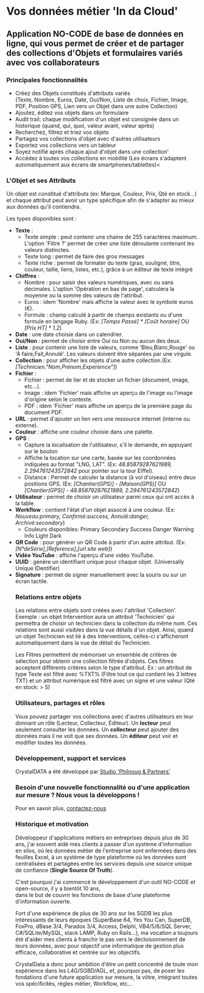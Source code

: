 # Vos données métier 'In da Cloud' 

## Application NO-CODE de base de données en ligne, qui vous permet de créer et de partager des collections d'Objets et formulaires variés avec vos collaborateurs
	
### Principales fonctionnalités

* Créez des Objets constitués d'attributs variés <br>(Texte, Nombre, Euros, Date, Oui/Non, Liste de choix, Fichier, Image, PDF, Position GPS, Lien vers un Objet dans une autre Collection)
* Ajoutez, éditez vos objets dans un formulaire
* Audit trail: chaque modification d'un objet est consignée dans un historique (quand, qui, quoi, valeur avant, valeur après)
* Recherchez, filtrez et triez vos objets
* Partagez vos collections d'objet avec d'autres utilisateurs
* Exportez vos collections vers un tableur
* Soyez notifié après chaque ajout d'objet dans une collection'
* Accédez à toutes vos collections en mobilité (Les écrans s'adaptent automatiquement aux écrans de smartphones/tablettes)<

 
### L'Objet et ses Attributs

Un objet est constitué d'attributs (ex: Marque, Couleur, Prix, Qté en stock...) et 
chaque attribut peut avoir un type spécifique afin de s'adapter au mieux aux données qu'il contiendra. 

Les types disponibles sont : 

<ul>
			<li>
				<b>Texte</b> :
				<ul>
					<li>Texte simple : peut contenir une chaine de 255 caractères maximum. L'option 'Filtre ?' permet de créer une liste déroulante contenant les valeurs distinctes. </li>
					<li>Texte long : permet de faire des gros messages</li>
					<li>Texte riche : permet de formater du texte (gras, souligné, titre, couleur, taille, liens, listes, etc.), grâce à un éditeur de texte intégré</li>
				</ul>
			</i>
			<li>
				<b>Chiffres</b> :
				<ul>
					<li>Nombre : pour saisir des valeurs numériques, avec ou sans décimales. L'option 'Opération en bas de page', calculera la moyenne ou la somme des valeurs de l'attribut.</li>
					<li>Euros : idem 'Nombre' mais affiche la valeur avec le symbole euros (€).</li>
					<li>Formule : champ calculé à partir de champs existants ou d'une formule en langage Ruby. (Ex: <i>[Temps Passé] * [Coût horaire]</i> OU <i>[Prix HT] * 1.2</i>)
				</ul>
			</li>
			<li><b>Date</b> : une date choisie dans un calendrier.</li>
			<li><b>Oui/Non</b> : permet de choisir entre Oui ou Non ou aucun des deux.</li>
			<li><b>Liste</b> : pour contenir une liste de valeurs, comme 'Bleu,Blanc,Rouge' ou 'À faire,Fait,Annulé'. Les valeurs doivent être séparées par une virgule.
			</li>
			<li><b>Collection</b> : pour afficher les objets d'une autre collection.(Ex: <i>[Technicien."Nom,Prénom,Expérience"]</i>)</li>
			<li>
				<b>Fichier</b> :
				<ul>
					<li>Fichier : permet de lier et de stocker un fichier (document, image, etc...).</li>
					<li>Image : idem 'Fichier' mais affiche un aperçu de l'image ou l'image d'origine selon le contexte.</li>
					<li>PDF : idem 'Fichier' mais affiche un aperçu de la première page du document PDF.</li>
				</ul>
			</li>
			<li><b>URL</b> : permet d'ajouter un lien vers une ressource internet (interne ou externe).</li>
			<li><b>Couleur</b> : affiche une couleur choisie dans une palette.</li>
			<li><b>GPS</b> :
				<ul>
					<li>Capture la localisation de l'utilisateur, s'il le demande, en appuyant sur le bouton <span class="btn btn-sm btn-outline-primary"><i class="fa-solid fa-location-crosshairs"></i></li></span>
					<li>Affiche la location sur une carte, basée sur les coordonnées indiquées au format "LNG, LAT". (Ex: <i>48.85879287621989, 2.294761243572842</i> pour pointer sur la tour Eiffel).</li>
					<li>Distance : Permet de calculer la distance (à vol d'oiseau) entre deux positions GPS. (Ex: <i>[Chantier(GPS)] - [Maison(GPS)]</i> OU <i>[Chantier(GPS)] - 48.85879287621989, 2.294761243572842</i>)</li>
				</ul>
			</li>
			<li><b>Utilisateur</b> : permet de choisir un utilisateur parmi ceux qui ont accès à la table</li>
			<li><b>Workflow</b> : contient l'état d'un objet associé à une couleur. (Ex: <i>Nouveau:primary, Confirmé:success, Annulé:danger, Archivé:secondary</i>)
				<ul><li>
					Couleurs disponibles:
					<span class="badge bg-primary">Primary</span>
					<span class="badge bg-secondary">Secondary</span>
					<span class="badge bg-success">Success</span>
					<span class="badge bg-danger">Danger</span>
					<span class="badge bg-warning text-dark">Warning</span>
					<span class="badge bg-info text-dark">Info</span>
					<span class="badge bg-light text-dark">Light</span>
					<span class="badge bg-dark">Dark</span>
				</li></ul>
			</li>
			<li>
				<b>QR Code</b> : pour générer un QR Code à partir d'un autre attribut. (Ex: <i>[N°deSérie],[Reference],[url site web]</i>)
			</li>
			<li>
				<b>Vidéo YouTube</b> : affiche l'aperçu d'une vidéo YouTube.  
			</li>
			<li>
				<b>UUID</b> : génère un identifiant unique pour chaque objet. (Universally Unique IDentifier)
			</li>
			<li>
				<b>Signature</b> : permet de signer manuellement avec la souris ou sur un écran tactile.
			</li>

### Relations entre objets
 
Les relations entre objets sont créées avec l'attribut 'Collection'. 
Exemple : un objet Intervention aura un attribut 'Technicien' qui permettra de choisir un technicien dans la collection du même nom.
Ces relations sont aussi visibles dans la vue détails d'un objet. 
Ainsi, quand un objet Technicien est lié à des Interventions, 
celles-ci s'afficheront automatiquement dans la vue de détail du Technicien.

Les Filtres permettent de mémoriser un ensemble de critères de sélection pour obtenir une collection filtrée d'objets.
Ces filtres acceptent différents critères selon le type d'attribut.
Ex : un attribut de type Texte est filtré avec %TXT% (Filtre tout ce qui contient les 3 lettres TXT) 
et un attribut numérique est filtré avec un signe et une valeur (Qté en stock: > 5) 

### Utilisateurs, partages et rôles

Vous pouvez partager vos collections avec d'autres utilisateurs en leur donnant un rôle (Lecteur, Collecteur, Éditeur).
Un <b>lecteur</b> peut seulement consulter les données.
Un <b>collecteur</b> peut ajouter des données mais il ne voit que ses données.
Un <b>éditeur</b> peut voir et modifier toutes les données.

### Développement, support et services

CrystalDATA a été développé par [Studio 'Philnoug & Partners'](https://www.philnoug.com)

### Besoin d'une nouvelle fonctionnalité ou d'une application sur mesure ? Nous vous la développons !

Pour en savoir plus, [contactez-nous](https://www.philnoug.com/contact)

### Historique et motivation

Développeur d'applications métiers en entreprises depuis plus de 30 ans, j'ai souvent aidé mes clients à passer 
d'un système d'information en silos, où les données métier de l'entreprise sont enfermées 
dans des feuilles Excel, à un système de type plateforme où les données sont centralisées et 
partagées entre les services depuis une source unique de confiance (<b>Single Source Of Truth</b>). 

C'est pourquoi j'ai commencé le développement d'un outil NO-CODE et open-source, il y a bientôt 10 ans,  
dans le but de couvrir les fonctions de base d'une plateforme d'information ouverte.

Fort d'une expérience de plus de 30 ans sur les SGDB les plus intéressants de leurs époques 
(SuperBase 64, Yes You Can, SuperDB, FoxPro, dBase 3/4, Paradox 3/4, Access, Delphi, VB4/5/6/SQL Server,
C#/SQLite/MySQL, stack LAMP, Ruby on Rails...), ma vocation a toujours été d'aider mes clients à franchir 
le pas vers le décloisonnement de leurs données, avec pour objectif une informatique de gestion plus efficace, 
collaborative et centrée sur les objectifs. 
	
CrystalData a donc pour ambition d'être un petit concentré de toute mon expérience dans les L4G/SGBD/AGL, 
et, pourquoi pas, de poser les fondations d'une future application sur mesure, la vôtre, 
intégrant toutes vos spécificités, règles métier, Workflow, etc...

